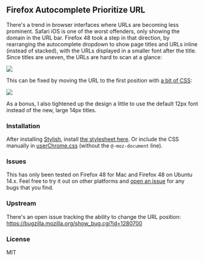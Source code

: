 ## Firefox Autocomplete Prioritize URL

There's a trend in browser interfaces where URLs are becoming less prominent. Safari iOS is one of the worst offenders, only showing the domain in the URL bar. Firefox 48 took a step in that direction, by rearranging the autocomplete dropdown to show page titles and URLs inline (instead of stacked), with the URLs displayed in a smaller font after the title. Since titles are uneven, the URLs are hard to scan at a glance:

![](http://i.imgur.com/b9uICBX.png)

This can be fixed by moving the URL to the first position with [a bit of CSS](https://cdn.rawgit.com/nathancahill/prioritize-url/master/autocomplete.css):

![](http://i.imgur.com/1fRhAzU.png)

As a bonus, I also tightened up the design a little to use the default 12px font instead of the new, large 14px titles.

### Installation

After installing [Stylish](https://userstyles.org/), install [the stylesheet here](https://userstyles.org/styles/131235/firefox-autocomplete-prioritize-url). Or include the CSS manually in [userChrome.css](http://kb.mozillazine.org/index.php?title=UserChrome.css) (without the `@-moz-document` line).

### Issues

This has only been tested on Firefox 48 for Mac and Firefox 48 on Ubuntu 14.x. Feel free to try it out on other platforms and [open an issue](https://github.com/nathancahill/prioritize-url/issues) for any bugs that you find.

### Upstream

There's an open issue tracking the ability to change the URL position: https://bugzilla.mozilla.org/show_bug.cgi?id=1280700

### License

MIT
